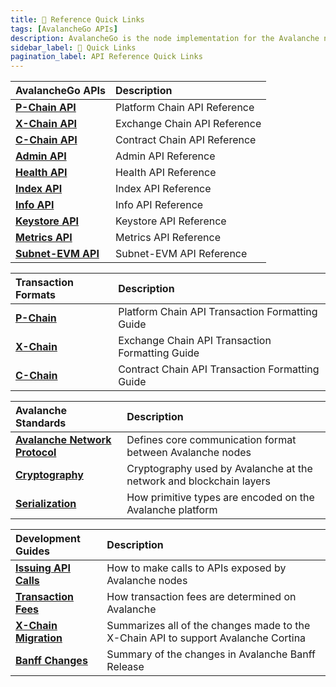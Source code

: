 ```yaml
---
title: 🔗 Reference Quick Links
tags: [AvalancheGo APIs]
description: AvalancheGo is the node implementation for the Avalanche network - a blockchain platform with high throughput and blazing fast transactions. This page is overview of the APIs associated with AvalancheGo.
sidebar_label: 🔗 Quick Links
pagination_label: API Reference Quick Links
---
```


| AvalancheGo APIs                                           | Description                  |
| :--------------------------------------------------------- | :--------------------------- |
| [**P-Chain API**](/reference/avalanchego/p-chain/api.md)   | Platform Chain API Reference |
| [**X-Chain API**](/reference/avalanchego/x-chain/api.md)   | Exchange Chain API Reference |
| [**C-Chain API**](/reference/avalanchego/c-chain/api.md)   | Contract Chain API Reference |
| [**Admin API**](/reference/avalanchego/admin-api.md)       | Admin API Reference          |
| [**Health API**](/reference/avalanchego/health-api.md)     | Health API Reference         |
| [**Index API**](/reference/avalanchego/index-api.md)       | Index API Reference          |
| [**Info API**](/reference/avalanchego/info-api.md)         | Info API Reference           |
| [**Keystore API**](/reference/avalanchego/keystore-api.md) | Keystore API Reference       |
| [**Metrics API**](/reference/avalanchego/metrics-api.md)   | Metrics API Reference        |
| [**Subnet-EVM API**](/reference/subnet-evm/api.md)         | Subnet-EVM API Reference     |

| Transaction Formats                                         | Description                                     |
| :---------------------------------------------------------- | :---------------------------------------------- |
| [**P-Chain**](/reference/avalanchego/p-chain/txn-format.md) | Platform Chain API Transaction Formatting Guide |
| [**X-Chain**](/reference/avalanchego/x-chain/txn-format.md) | Exchange Chain API Transaction Formatting Guide |
| [**C-Chain**](/reference/avalanchego/c-chain/txn-format.md) | Contract Chain API Transaction Formatting Guide |

| Avalanche Standards                                                                  | Description                                                         |
| :----------------------------------------------------------------------------------- | :------------------------------------------------------------------ |
| [**Avalanche Network Protocol**](/reference/standards/avalanche-network-protocol.md) | Defines core communication format between Avalanche nodes           |
| [**Cryptography**](/reference/standards/cryptographic-primitives.md)                 | Cryptography used by Avalanche at the network and blockchain layers |
| [**Serialization**](/reference/standards/serialization-primitives.md)                | How primitive types are encoded on the Avalanche platform           |

| Development Guides                                                        | Description                                                                        |
| :------------------------------------------------------------------------ | :--------------------------------------------------------------------------------- |
| [**Issuing API Calls**](/reference/standards/guides/issuing-api-calls.md) | How to make calls to APIs exposed by Avalanche nodes                               |
| [**Transaction Fees**](/reference/standards/guides/txn-fees.md)           | How transaction fees are determined on Avalanche                                   |
| [**X-Chain Migration**](/reference/standards/guides/x-chain-migration.md) | Summarizes all of the changes made to the X-Chain API to support Avalanche Cortina |
| [**Banff Changes**](/reference/standards/guides/banff-changes.md)         | Summary of the changes in Avalanche Banff Release                                  |

